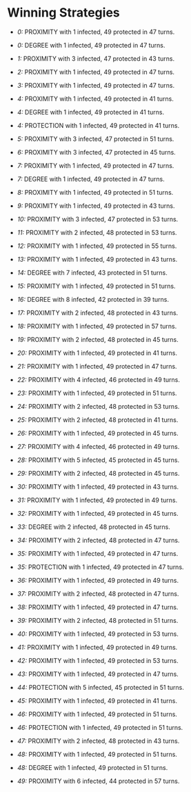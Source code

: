 # Winning Strategies

* _0:_ PROXIMITY with 1 infected, 49 protected in 47 turns.


* _0:_ DEGREE with 1 infected, 49 protected in 47 turns.


* _1:_ PROXIMITY with 3 infected, 47 protected in 43 turns.


* _2:_ PROXIMITY with 1 infected, 49 protected in 47 turns.


* _3:_ PROXIMITY with 1 infected, 49 protected in 47 turns.


* _4:_ PROXIMITY with 1 infected, 49 protected in 41 turns.


* _4:_ DEGREE with 1 infected, 49 protected in 41 turns.


* _4:_ PROTECTION with 1 infected, 49 protected in 41 turns.


* _5:_ PROXIMITY with 3 infected, 47 protected in 51 turns.


* _6:_ PROXIMITY with 3 infected, 47 protected in 45 turns.


* _7:_ PROXIMITY with 1 infected, 49 protected in 47 turns.


* _7:_ DEGREE with 1 infected, 49 protected in 47 turns.


* _8:_ PROXIMITY with 1 infected, 49 protected in 51 turns.


* _9:_ PROXIMITY with 1 infected, 49 protected in 43 turns.


* _10:_ PROXIMITY with 3 infected, 47 protected in 53 turns.


* _11:_ PROXIMITY with 2 infected, 48 protected in 53 turns.


* _12:_ PROXIMITY with 1 infected, 49 protected in 55 turns.


* _13:_ PROXIMITY with 1 infected, 49 protected in 43 turns.


* _14:_ DEGREE with 7 infected, 43 protected in 51 turns.


* _15:_ PROXIMITY with 1 infected, 49 protected in 51 turns.


* _16:_ DEGREE with 8 infected, 42 protected in 39 turns.


* _17:_ PROXIMITY with 2 infected, 48 protected in 43 turns.


* _18:_ PROXIMITY with 1 infected, 49 protected in 57 turns.


* _19:_ PROXIMITY with 2 infected, 48 protected in 45 turns.


* _20:_ PROXIMITY with 1 infected, 49 protected in 41 turns.


* _21:_ PROXIMITY with 1 infected, 49 protected in 47 turns.


* _22:_ PROXIMITY with 4 infected, 46 protected in 49 turns.


* _23:_ PROXIMITY with 1 infected, 49 protected in 51 turns.


* _24:_ PROXIMITY with 2 infected, 48 protected in 53 turns.


* _25:_ PROXIMITY with 2 infected, 48 protected in 41 turns.


* _26:_ PROXIMITY with 1 infected, 49 protected in 45 turns.


* _27:_ PROXIMITY with 4 infected, 46 protected in 49 turns.


* _28:_ PROXIMITY with 5 infected, 45 protected in 45 turns.


* _29:_ PROXIMITY with 2 infected, 48 protected in 45 turns.


* _30:_ PROXIMITY with 1 infected, 49 protected in 43 turns.


* _31:_ PROXIMITY with 1 infected, 49 protected in 49 turns.


* _32:_ PROXIMITY with 1 infected, 49 protected in 45 turns.


* _33:_ DEGREE with 2 infected, 48 protected in 45 turns.


* _34:_ PROXIMITY with 2 infected, 48 protected in 47 turns.


* _35:_ PROXIMITY with 1 infected, 49 protected in 47 turns.


* _35:_ PROTECTION with 1 infected, 49 protected in 47 turns.


* _36:_ PROXIMITY with 1 infected, 49 protected in 49 turns.


* _37:_ PROXIMITY with 2 infected, 48 protected in 47 turns.


* _38:_ PROXIMITY with 1 infected, 49 protected in 47 turns.


* _39:_ PROXIMITY with 2 infected, 48 protected in 51 turns.


* _40:_ PROXIMITY with 1 infected, 49 protected in 53 turns.


* _41:_ PROXIMITY with 1 infected, 49 protected in 49 turns.


* _42:_ PROXIMITY with 1 infected, 49 protected in 53 turns.


* _43:_ PROXIMITY with 1 infected, 49 protected in 47 turns.


* _44:_ PROTECTION with 5 infected, 45 protected in 51 turns.


* _45:_ PROXIMITY with 1 infected, 49 protected in 41 turns.


* _46:_ PROXIMITY with 1 infected, 49 protected in 51 turns.


* _46:_ PROTECTION with 1 infected, 49 protected in 51 turns.


* _47:_ PROXIMITY with 2 infected, 48 protected in 43 turns.


* _48:_ PROXIMITY with 1 infected, 49 protected in 51 turns.


* _48:_ DEGREE with 1 infected, 49 protected in 51 turns.


* _49:_ PROXIMITY with 6 infected, 44 protected in 57 turns.



